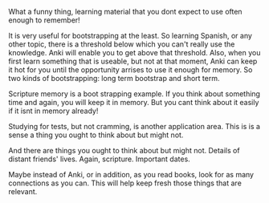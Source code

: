 What a funny thing,
learning material that you dont expect to use often enough to remember!

It is very useful for bootstrapping at the least.
So learning Spanish, or any other topic,
there is a threshold below which you can't really use the knowledge.
Anki will enable you to get above that threshold.
Also, when you first learn something that is useable,
but not at that moment, Anki can keep it hot for you
until the opportunity arrises to use it enough for memory.
So two kinds of bootstrapping: long term bootstrap and short term.

Scripture memory is a boot strapping example.
If you think about something time and again,
you will keep it in memory.
But you cant think about it easily if it isnt in memory already!

Studying for tests, but not cramming, is another application area.
This is is a sense a thing you ought to think about but might not.

And there are things you ought to think about but might not.
Details of distant friends' lives.
Again, scripture.
Important dates.

Maybe instead of Anki, or in addition,
as you read books, look for as many connections as you can.
This will help keep fresh those things that are relevant.
